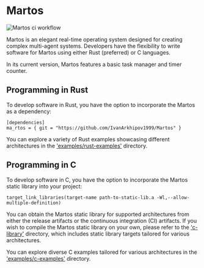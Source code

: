 # Martos
![Martos ci workflow](https://github.com/IvanArkhipov1999/Martos/actions/workflows/rust.yml/badge.svg)

Martos is an elegant real-time operating system designed for creating complex multi-agent systems. 
Developers have the flexibility to write software for Martos using either Rust (preferred) or C languages.

In its current version, Martos features a basic task manager and timer counter.

## Programming in Rust
To develop software in Rust, you have the option to incorporate the Martos as a dependency:
```
[dependencies]
ma_rtos = { git = "https://github.com/IvanArkhipov1999/Martos" }
```

You can explore a variety of Rust examples showcasing different architectures in the ['examples/rust-examples'](https://github.com/IvanArkhipov1999/Martos/tree/main/examples/rust-examples) directory.

## Programming in C
To develop software in C, you have the option to incorporate the Martos static library into your project:
```
target_link_libraries(target-name path-to-static-lib.a -Wl,--allow-multiple-definition)
```

You can obtain the Martos static library for supported architectures from either the release artifacts or the continuous integration (CI) artifacts.
If you wish to compile the Martos static library on your own, please refer to the ['c-library'](https://github.com/IvanArkhipov1999/Martos/tree/main/c-library) directory, 
which includes static library targets tailored for various architectures.

You can explore diverse C examples tailored for various architectures in the ['examples/c-examples'](https://github.com/IvanArkhipov1999/Martos/tree/main/examples/c-examples) directory.
